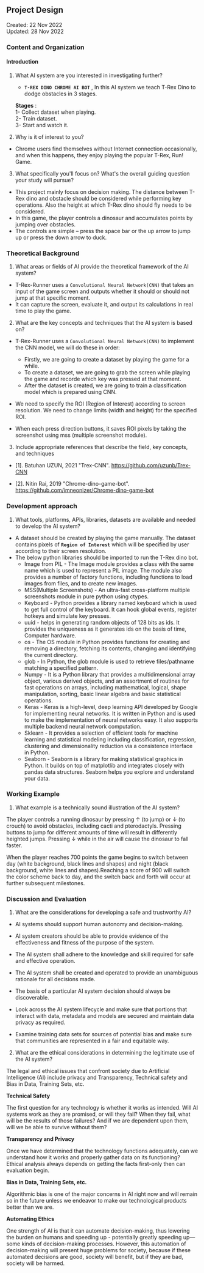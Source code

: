 
## Project Design
 Created: 22 Nov 2022  
 Updated: 28 Nov 2022

### Content and Organization
#### Introduction  

1. What AI system are you interested in investigating further?  

   * **`T-REX DINO CHROME AI BOT`** , In this AI system we teach T-Rex Dino to dodge obstacles in 3 stages. 

    **Stages** :  
          1- Collect dataset when playing.  
          2- Train dataset.  
          3- Start and watch it.   


2. Why is it of interest to you?   

* Chrome users find themselves without Internet connection occasionally,
  and when this happens, they enjoy playing the popular T-Rex, Run! Game.  


3. What specifically you'll focus on? What's the overall guiding question your study will pursue?
* This project mainly focus on decision making. The distance between T-Rex dino and obstacle should be considered while performing key operations. Also the height at which T-Rex dino should fly needs to be considered. 
* In this game, the player controls a dinosaur and accumulates points by jumping over obstacles.
* The controls are simple – press the space bar or the up arrow to jump up or press the down arrow to duck. 

### Theoretical Background

1. What areas or fields of AI provide the theoretical framework of the AI system?   

* T-Rex-Runner uses a `Convolutional Neural Network(CNN)` that takes an input of the game screen and outputs whether it should or should not jump at that specific moment.
* It can capture the screen, evaluate it, and output its calculations in real time to play the game. 

    
2. What are the key concepts and techniques that the AI system is based on?  

* T-Rex-Runner uses a `Convolutional Neural Network(CNN)` to implement the CNN model, we will do these in order:

    * Firstly, we are going to create a dataset by playing the game for a while.
    * To create a dataset, we are going to grab the screen while playing the game and recorde which key was pressed at that moment.
    * After the dataset is created, we are going to train a classification model which is prepared using CNN.
* We need to specify the ROI (Region of Interest) according to screen resolution. We need to change limits (width and height) for the specified ROI.
* When each press direction buttons, it saves ROI pixels by taking the screenshot using mss (multiple screenshot module). 

3. Include appropriate references that describe the field, key concepts, and techniques

* [1]. Batuhan UZUN, 2021 "Trex-CNN". https://github.com/uzunb/Trex-CNN

* [2]. Nitin Rai, 2019 "Chrome-dino-game-bot". https://github.com/imneonizer/Chrome-dino-game-bot


### Development approach

1. What tools, platforms, APIs, libraries, datasets are available and needed to develop the AI system?

* A dataset should be created by playing the game manually. The dataset contains pixels of **`Region of Interest`** which will be specified by user according to their screen resolution.
* The below python libraries should be imported to run the T-Rex dino bot.
  * Image from PIL - The Image module provides a class with the same name which is used to represent a PIL image. The module also provides a number of factory functions, including functions to load images from files, and to create new images.
  * MSS(Multiple Screenshots) - An ultra-fast cross-platform multiple screenshots module in pure python using ctypes.
  * Keyboard - Python provides a library named keyboard which is used to get full control of the keyboard. It can hook global events, register hotkeys and simulate key presses.
  * uuid - helps in generating random objects of 128 bits as ids. It provides the uniqueness as it generates ids on the basis of time, Computer hardware.
  * os - The OS module in Python provides functions for creating and removing a directory, fetching its contents, changing and identifying the current directory.
  * glob - In Python, the glob module is used to retrieve files/pathname matching a specified pattern. 
  * Numpy - It is a Python library that provides a multidimensional array object, various derived objects, and an assortment of routines for fast operations on arrays, including mathematical, logical, shape manipulation, sorting, basic linear algebra and basic statistical operations.
  * Keras - Keras is a high-level, deep learning API developed by Google for implementing neural networks. It is written in Python and is used to make the implementation of neural networks easy. It also supports multiple backend neural network computation.  
  * Sklearn - It provides a selection of efficient tools for machine learning and statistical modeling including classification, regression, clustering and dimensionality reduction via a consistence interface in Python.
  * Seaborn - Seaborn is a library for making statistical graphics in Python. It builds on top of matplotlib and integrates closely with pandas data structures. Seaborn helps you explore and understand your data.


### Working Example

1. What example is a technically sound illustration of the AI system?

The player controls a running dinosaur by pressing ↑ (to jump) or ↓ (to crouch) to avoid obstacles, including cacti and pterodactyls. Pressing buttons to jump for different amounts of time will result in differently heighted jumps. Pressing ↓ while in the air will cause the dinosaur to fall faster.

When the player reaches 700 points the game begins to switch between day (white background, black lines and shapes) and night (black background, white lines and shapes).Reaching a score of 900 will switch the color scheme back to day, and the switch back and forth will occur at further subsequent milestones.



### Discussion and Evaluation

1. What are the considerations for developing a safe and trustworthy AI?

* AI systems should support human autonomy and decision-making.  

* AI system creators should be able to provide evidence of the effectiveness and fitness of the purpose of the system.  

* The AI system shall adhere to the knowledge and skill required for safe and effective operation. 

* The AI system shall be created and operated to provide an unambiguous rationale for all decisions made.  

* The basis of a particular AI system decision should always be discoverable. 

* Look across the AI system lifecycle and make sure that portions that interact with data, metadata and models are secured and maintain data privacy as required. 

* Examine training data sets for sources of potential bias and make sure that communities are represented in a fair and equitable way. 

2. What are the ethical considerations in determining the legitimate use of the AI system?

The legal and ethical issues that confront society due to Artificial Intelligence (AI) include 	privacy and Transparency, Technical safety and Bias in Data, Training Sets, etc. 

**Technical Safety** 

The first question for any technology is whether it works as intended. Will AI systems work as they are promised, or will they fail? When they fail, what will be the results of those failures? And if we are dependent upon them, will we be able to survive without them?

**Transparency and Privacy** 

Once we have determined that the technology functions adequately, can we understand how it works and properly gather data on its functioning? Ethical analysis always depends on getting the facts first-only then can evaluation begin. 

**Bias in Data, Training Sets, etc.** 

Algorithmic bias is one of the major concerns in AI right now and will remain so in the future unless we endeavor to make our technological products better than we are. 

**Automating Ethics** 

One strength of AI is that it can automate decision-making, thus lowering the burden on humans and speeding up - potentially greatly speeding up—some kinds of decision-making processes. However, this automation of decision-making will present huge problems for society, because if these automated decisions are good, society will benefit, but if they are bad, society will be harmed. 


